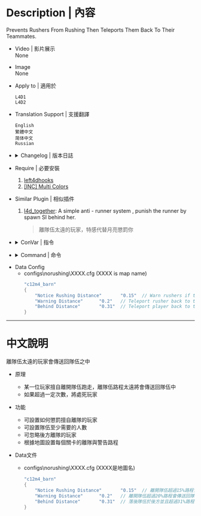 # Description | 內容
Prevents Rushers From Rushing Then Teleports Them Back To Their Teammates.

* Video | 影片展示
<br/>None

* Image
<br/>None

* Apply to | 適用於
    ```
    L4D1
    L4D2
    ```

* Translation Support | 支援翻譯
	```
	English
	繁體中文
	简体中文
    Russian
	```

* <details><summary>Changelog | 版本日誌</summary>

	* v1.7 (2023-2-10)
        * Remake code
        * Replace l4d2direct with left4dhooks
        * Rremove l4d_stock.inc

    * v1.0
        * [Original Plugin by cravenge](https://forums.alliedmods.net/showthread.php?p=2411516)
</details>

* Require | 必要安裝
	1. [left4dhooks](https://forums.alliedmods.net/showthread.php?t=321696)
	2. [[INC] Multi Colors](https://github.com/fbef0102/L4D1_2-Plugins/releases/tag/Multi-Colors)

* Similar Plugin | 相似插件
	1. [l4d_together](https://github.com/fbef0102/Game-Private_Plugin/blob/main/Plugin_%E6%8F%92%E4%BB%B6/Anti_Griefer_%E9%98%B2%E6%83%A1%E6%84%8F%E8%B7%AF%E4%BA%BA/l4d_together/readme.md): A simple anti - runner system , punish the runner by spawn SI behind her.
		> 離隊伍太遠的玩家，特感代替月亮懲罰你

* <details><summary>ConVar | 指令</summary>

	* cfg/sourcemod/no-rushing.cfg
        ```php
        // Modes: 0=Teleport only, 1=Teleport and kill after reaching limits, 2=Teleport and kick after reaching limits.
        l4d_rushing_action_rushers "1"

        // Ignore Incapacitated Survivors?
        l4d_rushing_ignore_incapacitated "0"

        // Ignore lagging or lost players?
        l4d_rushing_ignore_lagging "0"

        // Maximum rushing limits
        l4d_rushing_limit "2"

        // Minimum number of alive survivors before No-Rushing function works. Must be 3 or greater.
        l4d_rushing_require_survivors "3"
        ```
</details>

* <details><summary>Command | 命令</summary>

	None
</details>

* Data Config
    * configs\norushing\XXXX.cfg (XXXX is map name)
        ```c
        "c12m4_barn"
        {
            "Notice Rushing Distance"		"0.15"  // Warn rushers if they reached this distance (No teleportations, just warnings.)
            "Warning Distance"		"0.2"   // Teleport rusher back to team after reaching this distance
            "Behind Distance"		"0.31"  // Teleport player back to team if player is behind team and reach this distance
        }
        ```

- - - -
# 中文說明
離隊伍太遠的玩家會傳送回隊伍之中

* 原理
	* 某一位玩家擅自離開隊伍跑走，離隊伍路程太遠將會傳送回隊伍中
    * 如果超過一定次數，將處死玩家

* 功能
	* 可設置如何懲罰擅自離隊的玩家
    * 可設置隊伍至少需要的人數
    * 可忽略後方離隊的玩家
    * 根據地圖設置每個關卡的離隊與警告路程

* Data文件
    * configs\norushing\XXXX.cfg (XXXX是地圖名)
        ```c
        "c12m4_barn"
        {
            "Notice Rushing Distance"		"0.15"  // 離開隊伍超過15%路程會警告
            "Warning Distance"		"0.2"   // 離開隊伍超過20%路程會傳送回隊伍中
            "Behind Distance"		"0.31"  // 落後隊伍於後方並且超過31%路程會傳送回隊伍中
        }
        ```